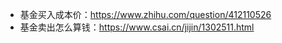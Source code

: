 - 基金买入成本价：https://www.zhihu.com/question/412110526
- 基金卖出怎么算钱：https://www.csai.cn/jijin/1302511.html
